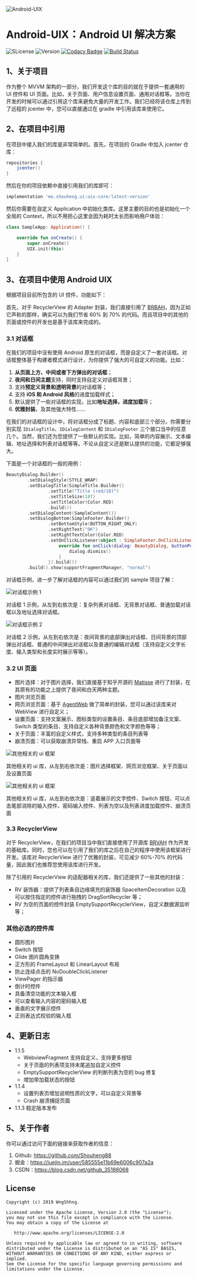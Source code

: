 ![Android-UIX](image/banner.jpg)

# Android-UIX：Android UI 解决方案

![SLicense](https://img.shields.io/hexpm/l/plug.svg)
![Version](https://img.shields.io/maven-metadata/v/https/dl.bintray.com/easymark/Android/me/shouheng/ui/uix-core/maven-metadata.xml.svg)
[![Codacy Badge](https://api.codacy.com/project/badge/Grade/f62b5a7fe6774ed1b04bf23bcaab9d69)](https://www.codacy.com/manual/Shouheng88/Android-uix?utm_source=github.com&amp;utm_medium=referral&amp;utm_content=Shouheng88/Android-uix&amp;utm_campaign=Badge_Grade)
[![Build Status](https://travis-ci.org/Shouheng88/Android-uix.svg?branch=master)](https://travis-ci.org/Shouheng88/Android-uix)

## 1、关于项目

作为整个 MVVM 架构的一部分，我们开发这个库的目的就在于提供一套通用的 UI 控件和 UI 页面。比如，关于页面、用户信息设置页面、通用对话框等。当你在开发的时候可以通过引用这个库来避免大量的开发工作。我们已经将该仓库上传到了远程的 jcenter 中，您可以直接通过在 gradle 中引用该库来使用它。

## 2、在项目中引用

在项目中接入我们的库是非常简单的。首先，在项目的 Gradle 中加入 jcenter 仓库：

```gradle
repositories {
    jcenter()
}
```

然后在你的项目依赖中直接引用我们的库即可：

```gradle
implementation 'me.shouheng.ui:uix-core:latest-version'
```

然后你需要在自定义 Application 中初始化类库。这里主要的目的也是初始化一个全局的 Context，所以不用担心这里会因为耗时太长而影响用户体验：

```kotlin
class SampleApp: Application() {

    override fun onCreate() {
        super.onCreate()
        UIX.init(this)
    }
}
```

## 3、在项目中使用 Android UIX

根据项目目前所包含的 UI 控件，功能如下：

首先，对于 RecyclerView 的 Adapter 封装，我们直接引用了 [BRBAH](https://github.com/CymChad/BaseRecyclerViewAdapterHelper)，因为正如它声称的那样，确实可以为我们节省 60% 到 70% 的代码。而且项目中的其他的页面或控件的开发也是基于该库来完成的。

### 3.1 对话框

在我们的项目中没有使用 Android 原生的对话框，而是自定义了一套对话框。对话框整体基于构建者模式进行设计，为你提供了强大的可自定义的功能。比如：

1. **从页面上方、中间或者下方弹出的对话框**；
2. **夜间和日间主题**支持，同时支持自定义对话框背景；
3. 支持**预定义背景和透明背景**的对话框等；
4. 支持 **iOS 和 Android 风格**的进度加载样式；
5. 默认提供了一些对话框的实现，比如**地址选择，进度加载**等；
6. **优雅封装**，及其他强大特性……

在我们的对话框的设计中，将对话框分成了标题、内容和底部三个部分。你需要分别实现 `IDialogTitle`、`IDialogContent` 和 `IDialogFooter` 三个接口当中的任意几个。当然，我们还为您提供了一些默认的实现。比如，简单的内容展示、文本编辑、地址选择和列表对话框等等。不论从自定义还是默认提供的功能，它都足够强大。

下面是一个对话框的一般的用例：

```kotlin
BeautyDialog.Builder()
        .setDialogStyle(STYLE_WRAP)
        .setDialogTitle(SimpleTitle.Builder()
                .setTitle("Title (red/18)")
                .setTitleSize(18f)
                .setTitleColor(Color.RED)
                .build())
        .setDialogContent(SampleContent())
        .setDialogBottom(SimpleFooter.Builder()
                .setBottomStyle(BUTTON_RIGHT_ONLY)
                .setRightText("OK")
                .setRightTextColor(Color.RED)
                .setOnClickListener(object : SimpleFooter.OnClickListener {
                    override fun onClick(dialog: BeautyDialog, buttonPos: Int, dialogTitle: IDialogTitle?, dialogContent: IDialogContent?) {
                        dialog.dismiss()
                    }
                }).build())
        .build().show(supportFragmentManager, "normal")
```

对话框示例，进一步了解对话框的内容可以通过我们的 sample 项目了解：

![对话框示例 1](image/uix_1.jpg)

对话框 1 示例，从左到右依次是：复杂列表对话框、无背景对话框、普通加载对话框以及地址选择对话框。

![对话框示例 2](image/uix_2.jpg)

对话框 2 示例，从左到右依次是：夜间背景的底部弹出对话框、日间背景的顶部弹出对话框、普通的中间弹出对话框以及普通的编辑对话框（支持自定义文字长度、输入类型和长度实时展示等等）。

### 3.2 UI 页面

- 图片选择：对于图片选择，我们直接基于知乎开源的 [Matisse](https://github.com/Shouheng88/Matisse) 进行了封装，在其原有的功能之上提供了夜间和白天两种主题。
- 图片浏览页面
- 网页浏览页面：基于 [AgentWeb](https://github.com/Justson/AgentWeb) 做了简单的封装，您可以通过该库来对 WebView 进行自定义；
- 设置页面：支持文案展示、图标类型的设置条目、条目底部增加备注文案、Switch 类型的条目、支持自定义各种背景颜色和文字颜色等等；
- 关于页面：丰富的自定义样式，支持多种类型的条目列表等
- 崩溃页面：可以获取崩溃异常栈、重启 APP 入口页面等

![其他相关的 ui 框架](image/uix_3.jpg)

其他相关的 ui 库，从左到右依次是：图片选择框架、网页浏览框架、关于页面以及设置页面

![其他相关的 ui 框架](image/uix_4.jpg)

其他相关的 ui 库，从左到右依次是：竖着展示的文字控件、Switch 按钮、可以点击尾部消除的输入控件、密码输入控件、列表为空以及列表进度加载控件、崩溃页面

### 3.3 RecyclerView

对于 RecyclerView，在我们的项目当中我们直接使用了开源库 [BRVAH](https://github.com/CymChad/BaseRecyclerViewAdapterHelper) 作为开发的基础库。同时，您也可以在引用了我们的库之后在自己的程序中使用该框架进行开发。该库对 RecyclerView 进行了优雅的封装，可见减少 60%-70% 的代码量，因此我们也推荐您使用该库进行开发。

除了引用的 RecyclerView 的适配器相关的库，我们还提供了一些其他的封装：

- RV 装饰器：提供了列表条目边缘填充的装饰器 SpaceItemDecoration 以及可以按住指定的控件进行拖拽的 DragSortRecycler 等；
- RV 为空的页面的控件封装 EmptySupportRecyclerView，自定义数据源监听等；

### 其他必选的控件库

- 圆形图片
- Switch 按钮
- Glide 图片圆角变换
- 正方形的 FrameLayout 和 LinearLayout 布局
- 防止连续点击的 NoDoubleClickListener
- ViewPager 的指示器
- 倒计时控件
- 具备清空功能的文本输入框
- 可以查看输入内容的密码输入框
- 垂直的文字展示控件
- 正则表达式校验的输入框

## 4、更新日志

- 1.1.5
    - WebviewFragment 支持自定义，支持更多按钮
    - 关于页面的列表项支持末尾追加自定义控件
    - EmptySupportRecyclerView 的判断列表为空的 bug 修复
    - 增加带加载状态的按钮
- 1.1.4
    - 设置列表页增加说明性质的文字，可以自定义背景等
    - Crash 崩溃捕捉页面
- 1.1.3 稳定版本发布

## 5、关于作者

你可以通过访问下面的链接来获取作者的信息：

1. Github: https://github.com/Shouheng88
2. 掘金：https://juejin.im/user/585555e11b69e6006c907a2a
3. CSDN：https://blog.csdn.net/github_35186068

## License

```
Copyright (c) 2019 WngShhng.

Licensed under the Apache License, Version 2.0 (the "License");
you may not use this file except in compliance with the License.
You may obtain a copy of the License at

   http://www.apache.org/licenses/LICENSE-2.0

Unless required by applicable law or agreed to in writing, software
distributed under the License is distributed on an "AS IS" BASIS,
WITHOUT WARRANTIES OR CONDITIONS OF ANY KIND, either express or implied.
See the License for the specific language governing permissions and
limitations under the License.
```

